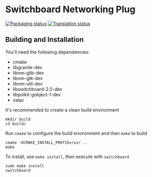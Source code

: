 # Switchboard Networking Plug
[![Packaging status](https://repology.org/badge/tiny-repos/switchboard-plug-networking.svg)](https://repology.org/metapackage/switchboard-plug-networking)
[![Translation status](https://l10n.elementary.io/widgets/switchboard/switchboard-plug-networking/svg-badge.svg)](https://l10n.elementary.io/projects/switchboard/switchboard-plug-networking/?utm_source=widget)

## Building and Installation

You'll need the following dependencies:

* cmake
* libgranite-dev
* libnm-glib-dev
* libnm-gtk-dev
* libnm-util-dev
* libswitchboard-2.0-dev
* libpolkit-gobject-1-dev
* valac

It's recommended to create a clean build environment

    mkdir build
    cd build/
    
Run `cmake` to configure the build environment and then `make` to build

    cmake -DCMAKE_INSTALL_PREFIX=/usr ..
    make
    
To install, use `make install`, then execute with `switchboard`

    sudo make install
    switchboard
